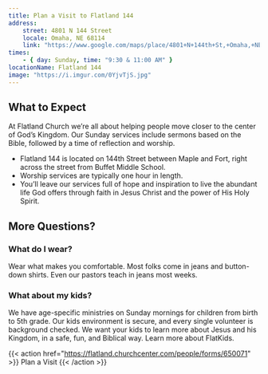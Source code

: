 ```yaml
---
title: Plan a Visit to Flatland 144
address:
    street: 4801 N 144 Street
    locale: Omaha, NE 68114
    link: "https://www.google.com/maps/place/4801+N+144th+St,+Omaha,+NE+68116/data=!4m2!3m1!1s0x8793edc40dfb7771:0x2f8ed43ac33696f?sa=X&ved=2ahUKEwjU0oSjn5zrAhUFWs0KHS2TAaIQ8gEwAHoECGUQAQ"
times:
    - { day: Sunday, time: "9:30 & 11:00 AM" }
locationName: Flatland 144
image: "https://i.imgur.com/0YjvTjS.jpg"
---
```


## What to Expect

At Flatland Church we’re all about helping people move closer to the center of God’s Kingdom. Our Sunday services include sermons based on the Bible, followed by a time of reflection and worship.

- Flatland 144 is located on 144th Street between Maple and Fort, right across the street from Buffet Middle School.
- Worship services are typically one hour in length.
- You’ll leave our services full of hope and inspiration to live the abundant life God offers through faith in Jesus Christ and the power of His Holy Spirit.

## More Questions?

### What do I wear?

Wear what makes you comfortable. Most folks come in jeans and button-down shirts. Even our pastors teach in jeans most weeks.

### What about my kids?

We have age-specific ministries on Sunday mornings for children from birth to 5th grade. Our kids environment is secure, and every single volunteer is background checked. We want your kids to learn more about Jesus and his Kingdom, in a safe, fun, and Biblical way. Learn more about FlatKids.

{{< action href="https://flatland.churchcenter.com/people/forms/650071" >}}
Plan a Visit
{{< /action >}}
